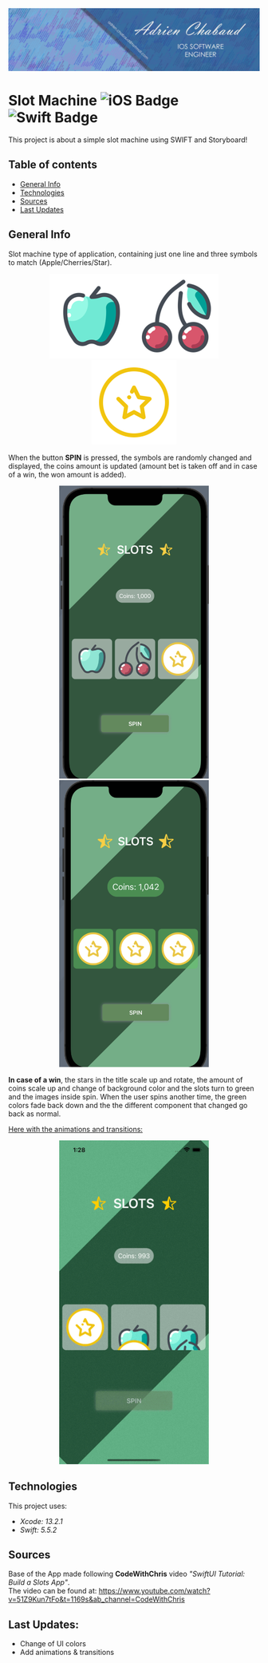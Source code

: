 <!--
  Title: Slot MAchine
  Description: iOS App of slot machine type, made using SWIFT and Storyboard
  Author: Adrien CHABAUD
  -->
 
 <img src="/images/Adrien_banner_01.png">
  
# Slot Machine ![iOS Badge](https://img.shields.io/badge/iOS-000000?style=for-the-badge&logo=ios&logoColor=white) ![Swift Badge](https://img.shields.io/badge/Swift%20Version-5-orange) 

This project is about a simple slot machine using SWIFT and Storyboard!

## Table of contents
* [General Info](#general-info)
* [Technologies](#technologies)
* [Sources](#sources)
* [Last Updates](#last-updates)

## General Info
Slot machine type of application, containing just one line and three symbols to match (Apple/Cherries/Star).

<!-- Add picture of the symbols -->
<!-- ![Lorem Ipsum](path) -->

<p align="center">
  <img src="/Slot_Machine/Assets.xcassets/fruit1.imageset/apple.png"><img src="/Slot_Machine/Assets.xcassets/fruit2.imageset/cherry.png"><img src="Slot_Machine/Assets.xcassets/fruit3.imageset/star.png">
</p>

When the button **SPIN** is pressed, the symbols are randomly changed and displayed, the coins amount is updated (amount bet is taken off and in case of a win, the won amount is added).

<p align="center">
  <img src="/images/slot_machine_activity.png" width=300><img src="/images/slot_machine_win.png" width=300>
</p>

**In case of a win**, the stars in the title scale up and rotate, the amount of coins scale up and change of background color and the slots turn to green and the images inside spin. When the user spins another time, the green colors fade back down and the the different component that changed go back as normal.

<ins>Here with the animations and transitions:</ins><br>

<p align="center">
  <img src="/images/slot_machine.gif" width=300>
</p>

## Technologies

This project uses:
* *Xcode: 13.2.1*
* *Swift: 5.5.2*

## Sources
<!-- Add any references or tutorials used -->
Base of the App made following **CodeWithChris** video *"SwiftUI Tutorial: Build a Slots App"*.<br>
The video can be found at: https://www.youtube.com/watch?v=51Z9Kun7tFo&t=1169s&ab_channel=CodeWithChris

## Last Updates:

- Change of UI colors
- Add animations & transitions

